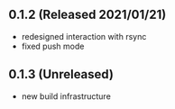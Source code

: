 ## 0.1.2 (Released 2021/01/21)
* redesigned interaction with rsync
* fixed push mode

## 0.1.3 (Unreleased)
* new build infrastructure